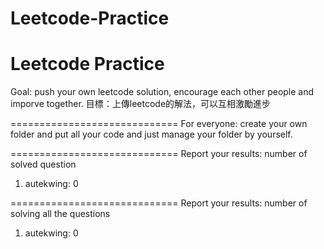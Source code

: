 # Leetcode-Practice
Leetcode Practice
=============================

Goal: push your own leetcode solution, encourage each other people and imporve together.
目標：上傳leetcode的解法，可以互相激勵進步

=============================
For everyone: create your own folder and put all your code and just manage your folder by yourself.

=============================
Report your results: number of solved question

1. autekwing: 0


=============================
Report your results: number of solving all the questions

1. autekwing: 0